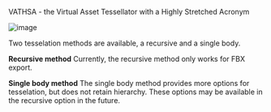 VATHSA - the Virtual Asset Tessellator with a Highly Stretched Acronym

![image](https://github.com/edmond3-02/vathsa/assets/125617172/7a446e5f-0b46-4b40-ae24-267701a81496)


Two tesselation methods are available, a recursive and a single body.

**Recursive method**
  Currently, the recursive method only works for FBX export.

**Single body method**
  The single body method provides more options for tesselation, but does not retain hierarchy. These options may be available in the recursive option in the future.

